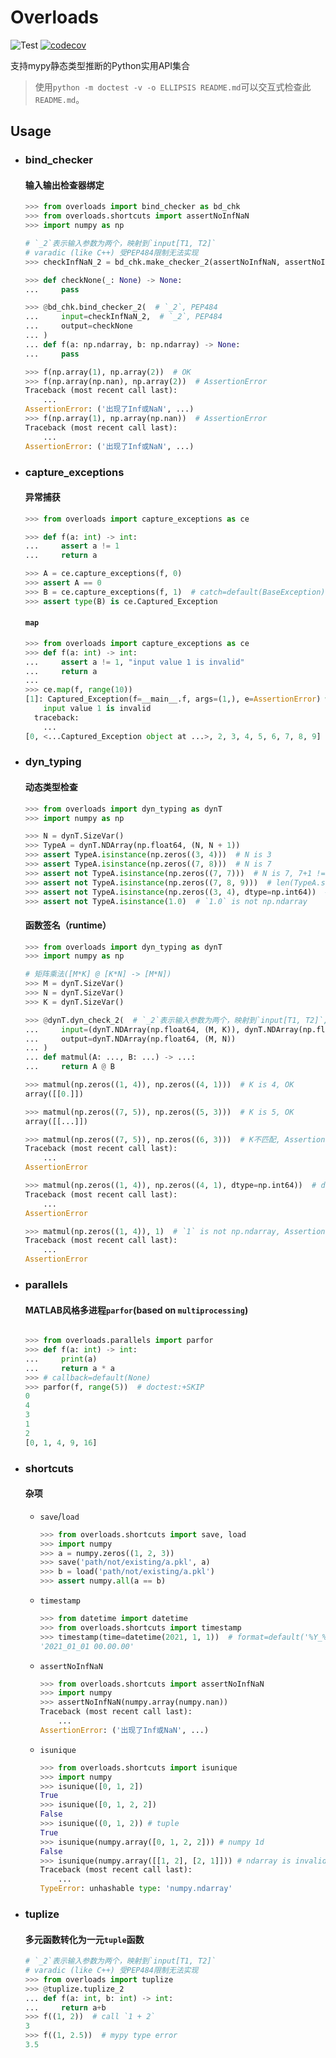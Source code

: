 # Overloads
![Test](https://github.com/Andy-math/overloads/workflows/Test/badge.svg)
[![codecov](https://codecov.io/gh/Andy-math/overloads/branch/main/graph/badge.svg?token=QIY4S318S1)](https://codecov.io/gh/Andy-math/overloads)

支持mypy静态类型推断的Python实用API集合
> 使用`python -m doctest -v -o ELLIPSIS README.md`可以交互式检查此`README.md`。
## Usage

* ### bind_checker
    #### 输入输出检查器绑定
    ```python
    >>> from overloads import bind_checker as bd_chk
    >>> from overloads.shortcuts import assertNoInfNaN
    >>> import numpy as np

    # `_2`表示输入参数为两个，映射到`input[T1, T2]`
    # varadic (like C++) 受PEP484限制无法实现
    >>> checkInfNaN_2 = bd_chk.make_checker_2(assertNoInfNaN, assertNoInfNaN)

    >>> def checkNone(_: None) -> None:
    ...     pass

    >>> @bd_chk.bind_checker_2(  # `_2`, PEP484
    ...     input=checkInfNaN_2,  # `_2`, PEP484
    ...     output=checkNone
    ... )
    ... def f(a: np.ndarray, b: np.ndarray) -> None:
    ...     pass

    >>> f(np.array(1), np.array(2))  # OK
    >>> f(np.array(np.nan), np.array(2))  # AssertionError
    Traceback (most recent call last):
        ...
    AssertionError: ('出现了Inf或NaN', ...)
    >>> f(np.array(1), np.array(np.nan))  # AssertionError
    Traceback (most recent call last):
        ...
    AssertionError: ('出现了Inf或NaN', ...)
    
    ```

* ### capture_exceptions
    #### 异常捕获
    ```python
    >>> from overloads import capture_exceptions as ce

    >>> def f(a: int) -> int:
    ...     assert a != 1
    ...     return a

    >>> A = ce.capture_exceptions(f, 0)
    >>> assert A == 0
    >>> B = ce.capture_exceptions(f, 1)  # catch=default(BaseException), without=default(tuple())
    >>> assert type(B) is ce.Captured_Exception

    ```
    #### `map`
    ```python
    >>> from overloads import capture_exceptions as ce
    >>> def f(a: int) -> int:
    ...     assert a != 1, "input value 1 is invalid"
    ...     return a
    ...
    >>> ce.map(f, range(10))
    [1]: Captured_Exception(f=__main__.f, args=(1,), e=AssertionError) with the following exception:
        input value 1 is invalid
      traceback:
        ...
    [0, <...Captured_Exception object at ...>, 2, 3, 4, 5, 6, 7, 8, 9]

    ```

* ### dyn_typing
    #### 动态类型检查
    ```python
    >>> from overloads import dyn_typing as dynT
    >>> import numpy as np

    >>> N = dynT.SizeVar()
    >>> TypeA = dynT.NDArray(np.float64, (N, N + 1))
    >>> assert TypeA.isinstance(np.zeros((3, 4)))  # N is 3
    >>> assert TypeA.isinstance(np.zeros((7, 8)))  # N is 7
    >>> assert not TypeA.isinstance(np.zeros((7, 7)))  # N is 7, 7+1 != 7
    >>> assert not TypeA.isinstance(np.zeros((7, 8, 9)))  # len(TypeA.shape) != len((7, 8, 9))
    >>> assert not TypeA.isinstance(np.zeros((3, 4), dtype=np.int64))  # dtype != np.float64
    >>> assert not TypeA.isinstance(1.0)  # `1.0` is not np.ndarray

    ```
    #### 函数签名（runtime）
    ```python
    >>> from overloads import dyn_typing as dynT
    >>> import numpy as np

    # 矩阵乘法([M*K] @ [K*N] -> [M*N])
    >>> M = dynT.SizeVar()
    >>> N = dynT.SizeVar()
    >>> K = dynT.SizeVar()

    >>> @dynT.dyn_check_2(  # `_2`表示输入参数为两个，映射到`input[T1, T2]`, varadic (like C++) 受PEP484限制无法实现
    ...     input=(dynT.NDArray(np.float64, (M, K)), dynT.NDArray(np.float64, (K, N))),
    ...     output=dynT.NDArray(np.float64, (M, N))
    ... )
    ... def matmul(A: ..., B: ...) -> ...:
    ...     return A @ B

    >>> matmul(np.zeros((1, 4)), np.zeros((4, 1)))  # K is 4, OK
    array([[0.]])

    >>> matmul(np.zeros((7, 5)), np.zeros((5, 3)))  # K is 5, OK
    array([[...]])

    >>> matmul(np.zeros((7, 5)), np.zeros((6, 3)))  # K不匹配, AssertionError
    Traceback (most recent call last):
        ...
    AssertionError

    >>> matmul(np.zeros((1, 4)), np.zeros((4, 1), dtype=np.int64))  # dtype != np.float64, AssertionError
    Traceback (most recent call last):
        ...
    AssertionError

    >>> matmul(np.zeros((1, 4)), 1)  # `1` is not np.ndarray, AssertionError
    Traceback (most recent call last):
        ...
    AssertionError

    ```

* ### parallels
    #### MATLAB风格多进程`parfor`(based on `multiprocessing`)
    ```python
    
    >>> from overloads.parallels import parfor
    >>> def f(a: int) -> int:
    ...     print(a)
    ...     return a * a
    >>> # callback=default(None)
    >>> parfor(f, range(5))  # doctest:+SKIP
    0
    4
    3
    1
    2
    [0, 1, 4, 9, 16]

    ```

* ### shortcuts
    #### 杂项
    + `save`/`load`
        ```python
        >>> from overloads.shortcuts import save, load
        >>> import numpy
        >>> a = numpy.zeros((1, 2, 3))
        >>> save('path/not/existing/a.pkl', a)
        >>> b = load('path/not/existing/a.pkl')
        >>> assert numpy.all(a == b)

        ```

    + `timestamp`
        ```python
        >>> from datetime import datetime
        >>> from overloads.shortcuts import timestamp
        >>> timestamp(time=datetime(2021, 1, 1))  # format=default('%Y_%m_%d %H.%M.%S')
        '2021_01_01 00.00.00'

        ```

    + `assertNoInfNaN`
        ```python
        >>> from overloads.shortcuts import assertNoInfNaN
        >>> import numpy
        >>> assertNoInfNaN(numpy.array(numpy.nan))
        Traceback (most recent call last):
            ...
        AssertionError: ('出现了Inf或NaN', ...)

        ```

    + `isunique`
        ```python
        >>> from overloads.shortcuts import isunique
        >>> import numpy
        >>> isunique([0, 1, 2])
        True
        >>> isunique([0, 1, 2, 2])
        False
        >>> isunique((0, 1, 2)) # tuple
        True
        >>> isunique(numpy.array([0, 1, 2, 2])) # numpy 1d
        False
        >>> isunique(numpy.array([[1, 2], [2, 1]])) # ndarray is invalid
        Traceback (most recent call last):
            ...
        TypeError: unhashable type: 'numpy.ndarray'

        ```

* ### tuplize
    #### 多元函数转化为一元`tuple`函数
    ```python
    # `_2`表示输入参数为两个，映射到`input[T1, T2]`
    # varadic (like C++) 受PEP484限制无法实现
    >>> from overloads import tuplize
    >>> @tuplize.tuplize_2
    ... def f(a: int, b: int) -> int:
    ...     return a+b
    >>> f((1, 2))  # call `1 + 2`
    3
    >>> f((1, 2.5))  # mypy type error
    3.5

    ```
